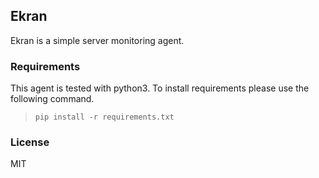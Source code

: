 ## Ekran
Ekran is a simple server monitoring agent.
### Requirements
This agent is tested with python3. To install requirements please use the following command.

> `pip install -r requirements.txt`

### License
MIT